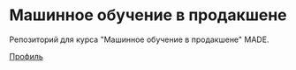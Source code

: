 # Машинное обучение в продакшене

Репозиторий для курса "Машинное обучение в продакшене" MADE.

[Профиль](https://data.mail.ru/profile/e.polikutin/)
